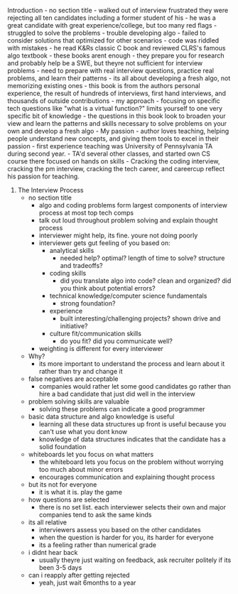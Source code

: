 Introduction
	- no section title
		- walked out of interview frustrated they were rejecting all ten candidates including a former student of his
		- he was a great candidate with great experience/college, but too many red flags
		- struggled to solve the problems
		- trouble developing algo
		- failed to consider solutions that optimized for other scenarios
		- code was riddled with mistakes
		- he read K&Rs classic C book and reviewed CLRS's famous algo textbook
		- these books arent enough
		- they prepare you for research and probably help be a SWE, but theyre not sufficient for interview problems
		- need to prepare with real interview questions, practice real problems, and learn their patterns
		- its all about developing a fresh algo, not memorizing existing ones
		- this book is from the authors personal experience, the result of hundreds of interviews, first hand interviews, and thousands of outside contributions
	- my approach
		- focusing on specific tech questions like "what is a virtual function?" limits yourself to one very specific bit of knowledge
		- the questions in this book look to broaden your view and learn the patterns and skills necessary to solve problems on your own and develop a fresh algo
	- My passion
		- author loves teaching, helping people understand new concepts, and giving them tools to excel in their passion
		- first experience teaching was University of Pennsylvania TA during second year.
		- TA'd several other classes, and started own CS course there focused on hands on skills
		- Cracking the coding interview, cracking the pm interview, cracking the tech career, and careercup reflect his passion for teaching.
1. The Interview Process
	- no section title
		- algo and coding problems form largest components of interview process at most top tech comps
		- talk out loud throughout problem solving and explain thought process
		- interviewer might help, its fine. youre not doing poorly
		- interviewer gets gut feeling of you based on: 
			- analytical skills
				- needed help? optimal? length of time to solve? structure and tradeoffs?
			- coding skills
				- did you translate algo into code? clean and organized? did you think about potential errors?
			- technical knowledge/computer science fundamentals
				- strong foundation?
			- experience
				- built interesting/challenging projects? shown drive and initiative?
			- culture fit/communication skills
				- do you fit? did you communicate well?
		- weighting is different for every interviewer
	- Why?
		- its more important to understand the process and learn about it rather than try and change it
	- false negatives are acceptable
		- companies would rather let some good candidates go rather than hire a bad candidate that just did well in the interview
	- problem solving skills are valuable
		- solving these problems can indicate a good programmer
	- basic data structure and algo knowledge is useful
		- learning all these data structures up front is useful because you can't use what you dont know
		- knowledge of data structures indicates that the candidate has a solid foundation
	- whiteboards let you focus on what matters
		- the whiteboard lets you focus on the problem without worrying too much about minor errors
		- encourages communication and explaining thought process
	- but its not for everyone
		- it is what it is. play the game
	- how questions are selected
		- there is no set list. each interviewer selects their own and major companies tend to ask the same kinds
	- its all relative
		- interviewers assess you based on the other candidates
		- when the question is harder for you, its harder for everyone
		- its a feeling rather than numerical grade
	- i didnt hear back
		- usually theyre just waiting on feedback, ask recruiter politely if its been 3-5 days
	- can i reapply after getting rejected
		- yeah, just wait 6months to a year